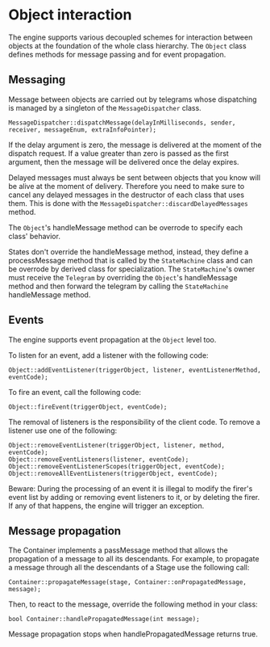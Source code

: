 Object interaction
==================

The engine supports various decoupled schemes for interaction between objects at the foundation of the whole class hierarchy.
The `Object` class defines methods for message passing and for event propagation.


Messaging
---------

Message between objects are carried out by telegrams whose dispatching is managed by a singleton of the `MessageDispatcher` class.

	MessageDispatcher::dispatchMessage(delayInMilliseconds, sender, receiver, messageEnum, extraInfoPointer);
	
If the delay argument is zero, the message is delivered at the moment of the dispatch request. If a value greater than zero is passed as the first argument, then the message will be delivered once the delay expires.

Delayed messages must always be sent between objects that you know will be alive at the moment of delivery. Therefore you need to make sure to cancel any delayed messages in the destructor of each class that uses them. This is done with the `MessageDispatcher::discardDelayedMessages` method.

The `Object`'s handleMessage method can be overrode to specify each class' behavior.

States don't override the handleMessage method, instead, they define a processMessage method that is called by the `StateMachine` class and can be overrode by derived class for specialization. The `StateMachine`'s owner must receive the `Telegram` by overriding the `Object`'s handleMessage method and then forward the telegram by calling the `StateMachine` handleMessage method.  


Events
------

The engine supports event propagation at the `Object` level too.

To listen for an event, add a listener with the following code:

	Object::addEventListener(triggerObject, listener, eventListenerMethod, eventCode);

To fire an event, call the following code:

	Object::fireEvent(triggerObject, eventCode);
	
The removal of listeners is the responsibility of the client code. To remove a listener use one of the following:

	Object::removeEventListener(triggerObject, listener, method, eventCode);
	Object::removeEventListeners(listener, eventCode);
	Object::removeEventListenerScopes(triggerObject, eventCode);
	Object::removeAllEventListeners(triggerObject, eventCode);

Beware: During the processing of an event it is illegal to modify the firer's event list by adding or removing event listeners to it, or by deleting the firer. If any of that happens, the engine will trigger an exception.


Message propagation
-------------------

The Container implements a passMessage method that allows the propagation of a message to all its descendants. For example, to propagate a message through all the descendants of a Stage use the following call:

	Container::propagateMessage(stage, Container::onPropagatedMessage, message);
 
Then, to react to the message, override the following method in your class:

	bool Container::handlePropagatedMessage(int message);

Message propagation stops when handlePropagatedMessage returns true.
